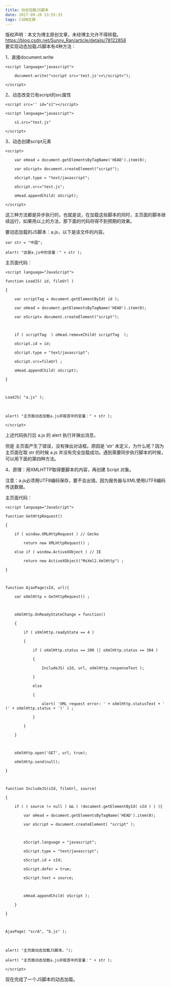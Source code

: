 ```yaml
---
title: 动态加载JS脚本
date: 2017-09-28 13:55:33
tags: CSDN迁移
---
```

 版权声明：本文为博主原创文章，未经博主允许不得转载。 https://blog.csdn.net/Sunny_Ran/article/details/78122858   
  要实现动态加载JS脚本有4种方法： 

 1、直接document.write 

 
```
<script language="javascript"> 

    document.write("<script src='test.js'><\/script>"); 

</script> 
```
 2、动态改变已有script的src属性 

 
```
<script src='' id="s1"></script> 

<script language="javascript"> 

    s1.src="test.js" 

</script> 
```
 3、动态创建script元素 

 
```
<script> 

    var oHead = document.getElementsByTagName('HEAD').item(0); 

    var oScript= document.createElement("script"); 

    oScript.type = "text/javascript"; 

    oScript.src="test.js"; 

    oHead.appendChild( oScript); 

</script> 
```
 这三种方法都是异步执行的，也就是说，在加载这些脚本的同时，主页面的脚本继续运行，如果用以上的方法，那下面的代码将得不到预期的效果。 

 要动态加载的JS脚本：a.js，以下是该文件的内容。 

 
```
var str = "中国"; 

alert( "这是a.js中的变量：" + str ); 

```
 主页面代码： 

 
```
<script language="JavaScript"> 

function LoadJS( id, fileUrl ) 

{ 

    var scriptTag = document.getElementById( id ); 

    var oHead = document.getElementsByTagName('HEAD').item(0); 

    var oScript= document.createElement("script"); 



    if ( scriptTag  ) oHead.removeChild( scriptTag  ); 

    oScript.id = id; 

    oScript.type = "text/javascript"; 

    oScript.src=fileUrl ; 

    oHead.appendChild( oScript); 

} 



LoadJS( "a.js" ); 



alert( "主页面动态加载a.js并取其中的变量：" + str ); 

</script> 
```
 上述代码执行后 a.js 的 alert 执行并弹出消息， 

 但是 主页面产生了错误，没有弹出对话框。原因是 ‘str’ 未定义，为什么呢？因为主页面在取 str 的时候 a.js 并没有完全加载成功。遇到需要同步执行脚本的时候，可以用下面的第四种方法。 

 4、原理：用XMLHTTP取得要脚本的内容，再创建 Script 对象。 

 注意：a.js必须用UTF8编码保存，要不会出错。因为服务器与XML使用UTF8编码传送数据。 

 主页面代码： 

 
```
<script language="JavaScript"> 

function GetHttpRequest() 

{ 

    if ( window.XMLHttpRequest ) // Gecko 

        return new XMLHttpRequest() ; 

    else if ( window.ActiveXObject ) // IE 

        return new ActiveXObject("MsXml2.XmlHttp") ; 

} 



function AjaxPage(sId, url){ 

    var oXmlHttp = GetHttpRequest() ; 



    oXmlHttp.OnReadyStateChange = function()  

    { 

        if ( oXmlHttp.readyState == 4 ) 

        { 

            if ( oXmlHttp.status == 200 || oXmlHttp.status == 304 ) 

            { 

                IncludeJS( sId, url, oXmlHttp.responseText ); 

            } 

            else 

            { 

                alert( 'XML request error: ' + oXmlHttp.statusText + ' (' + oXmlHttp.status + ')' ) ; 

            } 

        } 

    } 



    oXmlHttp.open('GET', url, true); 

    oXmlHttp.send(null); 

} 



function IncludeJS(sId, fileUrl, source) 

{ 

    if ( ( source != null ) && ( !document.getElementById( sId ) ) ){ 

        var oHead = document.getElementsByTagName('HEAD').item(0); 

        var oScript = document.createElement( "script" ); 



        oScript.language = "javascript"; 

        oScript.type = "text/javascript"; 

        oScript.id = sId; 

        oScript.defer = true; 

        oScript.text = source; 



        oHead.appendChild( oScript ); 

    } 

} 



AjaxPage( "scrA", "b.js" ); 



alert( "主页面动态加载JS脚本。"); 

alert( "主页面动态加载a.js并取其中的变量：" + str ); 

</script> 
```
 现在完成了一个JS脚本的动态加载。 

   
  